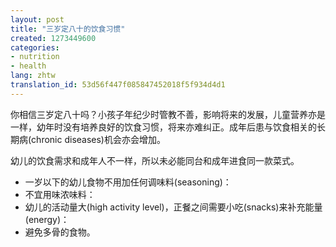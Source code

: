 ```yaml
---
layout: post
title: "三岁定八十的饮食习惯"
created: 1273449600
categories:
- nutrition
- health
lang: zhtw
translation_id: 53d56f447f085847452018f5f934d4d1
---
```

<!--break-->
<p>你相信三岁定八十吗？小孩子年纪少时管教不善，影响将来的发展，儿童营养亦是一样，幼年时没有培养良好的饮食习惯，将来亦难纠正。成年后患与饮食相关的长期病(chronic diseases)机会亦会增加。 </p>

<p>幼儿的饮食需求和成年人不一样，所以未必能同台和成年进食同一款菜式。 </p>
<ul>
<li>一岁以下的幼儿食物不用加任何调味料(seasoning)：</li>
<li>不宜用味浓味料：</li>
<li>幼儿的活动量大(high activity level)，正餐之间需要小吃(snacks)来补充能量(energy)：</li>
<li>避免多骨的食物。 </li>
</ul>

